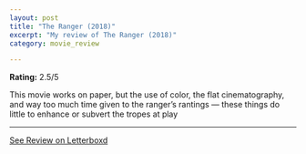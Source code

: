 ```yaml
---
layout: post
title: "The Ranger (2018)"
excerpt: "My review of The Ranger (2018)"
category: movie_review

---
```


**Rating:** 2.5/5

This movie works on paper, but the use of color, the flat cinematography, and way too much time given to the ranger’s rantings — these things do little to enhance or subvert the tropes at play

<hr>

[See Review on Letterboxd](https://boxd.it/1RBD4P)
